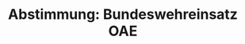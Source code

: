 ---
abstimmung:
  abstimmung: 2
  bundestagssitzung: 10
  legislaturperiode: 18
categories:
- Bundeswehr
- Ausland
data:
- title: Abstimmungsergebnis 20140129_2-data.pdf
  url: /res/abstimmungsliste/20140129_2-data.pdf
- title: Abstimmungsergebnis 20140129_2_xls-data.csv
  url: /res/abstimmungsliste/analyses/20140129_2_xls-data.csv
documents:
- local: /res/abstimmungsdaten/018-010-02/1800263.pdf
  title: Drucksache 18/00263.pdf
  url: http://dip21.bundestag.de/dip21/btd/18/002/1800263.pdf
- local: /res/abstimmungsdaten/018-010-02/1800348.pdf
  title: Drucksache 18/00348.pdf
  url: http://dip21.bundestag.de/dip21/btd/18/003/1800348.pdf
ergebnis:
  cdu/csu:
    enthaltung: 0
    gesamt: 311
    ja: 301
    nein: 0
    nichtabgegeben: 10
    ungueltig: 0
  die.linke:
    enthaltung: 0
    gesamt: 64
    ja: 0
    nein: 61
    nichtabgegeben: 3
    ungueltig: 0
  file: 20140129_2_xls-data.csv
  gruenen:
    enthaltung: 0
    gesamt: 63
    ja: 0
    nein: 59
    nichtabgegeben: 4
    ungueltig: 0
  spd:
    enthaltung: 6
    gesamt: 193
    ja: 166
    nein: 9
    nichtabgegeben: 12
    ungueltig: 0
layout: abstimmung
links:
- title: https://www.bundestag.de/parlament/plenum/abstimmung/abstimmung?id=249
  url: https://www.bundestag.de/parlament/plenum/abstimmung/abstimmung?id=249
- title: http://www.abgeordnetenwatch.de/verlaengerung_des_anti_terror_einsatzes_im_mittelmeer_oae-1105-547.html
  url: http://www.abgeordnetenwatch.de/verlaengerung_des_anti_terror_einsatzes_im_mittelmeer_oae-1105-547.html
preview: "Deutscher Bundestag\n\n10. Sitzung des Deutschen Bundestages\nam Mittwoch,\
  \ 29.Januar 2014\nEndg\xFCltiges Ergebnis der Namentlichen Abstimmung Nr. 2\n\n\
  Beschlussempfehlung des Ausw\xE4rtigen Ausschusses (3. Ausschuss) zu dem Antrag\n\
  der Bundesregierung\nFortsetzung der Beteiligung bewaffneter deutscher Streitkr\xE4\
  fte an der NATOgef\xFChrten Operation Active Endeavour im gesamten Mittelmeer\n\
  - Drucksachen 18/263 und 18/348 -\n\nAbgegebene Stimmen insgesamt:\n\n602\n\nNicht\
  \ abgegebene Stimmen:\nJa-Stimmen:\n\n29\n467\n\nNein-Stimmen:\n\n129\n\nEnthaltungen:\n\
  \n6\n\nUng\xFCltige:\n\n0\n\nBerlin, den 29. Jan. 14\n\nBeginn: 17:26\nEnde: 17:29\n"
tags:
- Mittelmeer
- OAE
- NATO
title: 'Abstimmung: Bundeswehreinsatz OAE'
---